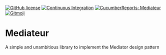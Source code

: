 [![GitHub license](https://img.shields.io/github/license/spontoreau/mediateur)](LICENSE)
[![Continuous Integration](https://github.com/spontoreau/mediateur/actions/workflows/ci.yml/badge.svg?branch=main)](https://github.com/spontoreau/mediateur/actions/workflows/ci.yml)
[![CucumberReports: Mediateur](https://messages.cucumber.io/api/report-collections/945d13a2-7fb6-4261-807e-b75511ae98e7/badge)](https://reports.cucumber.io/report-collections/945d13a2-7fb6-4261-807e-b75511ae98e7)
[![Gitmoji](https://img.shields.io/badge/gitmoji-%20😜%20😍-FFDD67.svg)](https://gitmoji.dev)

# Mediateur

A simple and unambitious library to implement the Mediator design pattern
